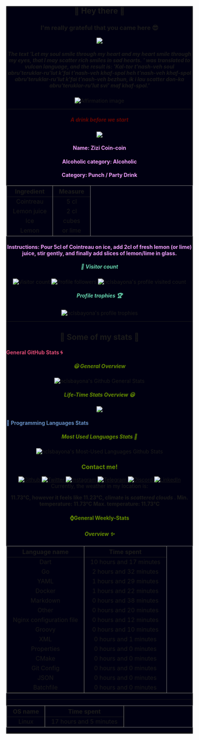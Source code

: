 <div id="full-page" style="background-color:#000011;" align="center">
    <div id="greetings" align="center">
        <h2>👋 Hey there 👋</h2> 
        <h3>I'm really grateful that you came here 😎</h3>
        <!--Old One><img src="https://socialify.git.ci/nclsbayona/nclsbayona/image?description=1&font=KoHo&pattern=Charlie%20Brown&theme=Dark"-->
        <img src="https://images-wixmp-ed30a86b8c4ca887773594c2.wixmp.com/f/7ce0e5f2-a9ae-4ea5-a5fa-714282618ed8/dej05ux-cc9a89a1-a6d1-44d2-a5e4-b64511d65cfe.png?token=eyJ0eXAiOiJKV1QiLCJhbGciOiJIUzI1NiJ9.eyJzdWIiOiJ1cm46YXBwOjdlMGQxODg5ODIyNjQzNzNhNWYwZDQxNWVhMGQyNmUwIiwiaXNzIjoidXJuOmFwcDo3ZTBkMTg4OTgyMjY0MzczYTVmMGQ0MTVlYTBkMjZlMCIsIm9iaiI6W1t7InBhdGgiOiJcL2ZcLzdjZTBlNWYyLWE5YWUtNGVhNS1hNWZhLTcxNDI4MjYxOGVkOFwvZGVqMDV1eC1jYzlhODlhMS1hNmQxLTQ0ZDItYTVlNC1iNjQ1MTFkNjVjZmUucG5nIn1dXSwiYXVkIjpbInVybjpzZXJ2aWNlOmZpbGUuZG93bmxvYWQiXX0.B5VWu7Rk4_gRrQIVsLAElC-IIJNxLZksubJAEu1ejL4">
        <h5>
            The text 'Let my soul smile through my heart and my heart smile through my eyes, that I may scatter rich smiles in sad hearts. ' was translated to vulcan language, and the result is: 'Kal-tor t'nash-veh soul abru'teruklar-ru'lut k'fai t'nash-veh khaf-spol heh t'nash-veh khaf-spol abru'teruklar-ru'lut k'fai t'nash-veh bezhun,  ik i lau scatter don-ka abru'teruklar-ru'lut svi' maf khaf-spol.'
        </h5>
        <img src="https://geneticliteracyproject.org/wp-content/uploads/2017/01/Leonard-Nimoy.png" alt="Affirmation image">
    </div>
    <hr>
    <div id="drink">
        <h5>
            <font color="#670601">
                A drink before we start
            </font>
        </h5>
        <img src="https://www.thecocktaildb.com/images/media/drink/0fbo2t1485620752.jpg">
        <h4>
            <font color="#F0A0FF">
                Name: Zizi Coin-coin
            </font>
        </h4>
        <h4>
            <font color="#F0A0FF">
                Alcoholic category: Alcoholic
            </font>
        </h4>
        <h4>
            <font color="#F0A0FF">
                Category: Punch / Party Drink
            </font>
        </h4>
        <h4>
            <table frame="box" rules="cols">
    <thead>
        <tr>
            <th style="padding-left: 1em; padding-right: 1em; text-align: center">Ingredient</th>
            <th style="padding-left: 1em; padding-right: 1em; text-align: center">Measure</th>
        </tr>
    </thead>
    <tbody>
        <tr>
            <td style="padding-left: 1em; padding-right: 1em; text-align: center; vertical-align: top">Cointreau</td>
            <td style="padding-left: 1em; padding-right: 1em; text-align: center; vertical-align: top">5 cl </td>
        </tr>
        <tr>
            <td style="padding-left: 1em; padding-right: 1em; text-align: center; vertical-align: top">Lemon juice</td>
            <td style="padding-left: 1em; padding-right: 1em; text-align: center; vertical-align: top">2 cl </td>
        </tr>
        <tr>
            <td style="padding-left: 1em; padding-right: 1em; text-align: center; vertical-align: top">Ice</td>
            <td style="padding-left: 1em; padding-right: 1em; text-align: center; vertical-align: top">cubes</td>
        </tr>
        <tr>
            <td style="padding-left: 1em; padding-right: 1em; text-align: center; vertical-align: top">Lemon</td>
            <td style="padding-left: 1em; padding-right: 1em; text-align: center; vertical-align: top"> or lime<br></td>
        </tr>
    </tbody>
</table>
        </h4>
        <h4>
            <font color="#F0A0FF">
                Instructions: Pour 5cl of Cointreau on ice, add 2cl of fresh lemon (or lime) juice, stir gently, and finally add slices of lemon/lime in glass.
            </font>
        </h4>        
    </div>
    <div id="profile-info">
        <h5>
            <font color="#67d6b1">
                👀 Visitor count
            </font>
        </h5>
        <img src="https://visitor-badge-reloaded.herokuapp.com/badge?page_id=nclsbayona.visitor.badge.reloaded&color=003153&style=for-the-badge&logo=github" alt="Visitor count">
        <img src="https://img.shields.io/github/followers/nclsbayona?color=003153&logo=github&style=for-the-badge" alt="Profile followers">
        <img src="https://img.shields.io/github/last-commit/nclsbayona/nclsbayona?color=003153&logo=github&style=for-the-badge&label=Latest%20Profile%20Commit" alt="nclsbayona's profile visited count">
        <h5>
            <font color="#67d6b1">
                Profile trophies 🏆
            </font>
        </h5>
        <img src="https://github-profile-trophy.vercel.app/?username=nclsbayona&theme=dracula&no-frame=false&margin-w=5&margin-h=5&no-bg=true&column=4" alt="nclsbayona's profile trophies">
    </div>
    <hr>
    <h2> 🐣 Some of my stats 🐣 </h2>
    <div id="general">
        <h4 align="left">
            <font color="#df4b75">
                General GitHub Stats 🌀
            </font>
        </h4>
        <h5>
            <font color="#679000">
                😃 General Overview
            </font>
        </h5>
        <img src="https://github-readme-stats.vercel.app/api?username=nclsbayona&show_icons=true&count_private=true&include_all_commits=true&locale=en&theme=tokyonight" alt="nclsbayona's Github General Stats">
        <h5>
            <font color="#679000">
                Life-Time Stats Overview 😃
            </font>
        </h5>
        <img src="https://github-readme-streak-stats.herokuapp.com/?user=nclsbayona&theme=algolia">
    </div>
    <div id="languages">
        <h4 align="left">
            <font color="#6790c5">
                🤖 Programming Languages Stats
            </font>
        </h4>
        <p>
            <h5>
                <font color="#679000">
                    Most Used Languages Stats 💾
                </font>
            </h5>
            <img src="https://github-readme-stats.vercel.app/api/top-langs/?username=nclsbayona&show_icons=true&locale=en&langs_count=5&theme=tokyonight" alt="nclsbayona's Most-Used Languages Github Stats">
        </p>
    </div>
    <div id="contact">
        <h3>
            <font color="#679000">
                Contact me! 
            </font>
        </h3>
        <a href="https://github.com/nclsbayona" target="_blank">
            <img alt="Github" src="https://img.shields.io/badge/GitHub-%2312100E.svg?&style=for-the-badge&logo=Github&logoColor=white">
        </a>
        <a href="https://twitter.com/nclsbayona" target="_blank">
            <img alt="Twitter" src="https://img.shields.io/badge/twitter-%231DA1F2.svg?&style=for-the-badge&logo=twitter&logoColor=white">
        </a>
        <a href="https://instagram.com/nclsbayona" target="_blank">
            <img alt="Instagram" src="https://img.shields.io/badge/-INSTAGRAM-critical?&style=for-the-badge&logo=instagram&logoColor=white">
        </a>
        <a href="https://t.me/nclsbayona" target="_blank">
            <img alt="Telegram" src="https://img.shields.io/badge/-TELEGRAM-blue?&style=for-the-badge&logo=telegram&logoColor=white">
        </a>
        <a href="https://www.discord.com/channels/@nclsbayona#6681" target="_blank">
            <img alt="Discord" src="https://img.shields.io/badge/-DISCORD-darkblue?&style=for-the-badge&logo=discord&logoColor=white">
        </a>
        <a href="https://www.linkedin.com/in/nicolas-bayona-07547b214/" target="_blank">
            <img alt="LinkedIn" src="https://img.shields.io/badge/-Linkedin-silver?&style=for-the-badge&logo=linkedin&logoColor=black">
        </a>
    </div>
    <div id="weather-info">
        Currently, the weather in my location is: 
        <p>
            <b> 
                11.73°C, however it feels like 11.23°C, climate is
                <i>scattered clouds</i>
            .
            Min. temperature: 11.73°C
            Max. temperature: 11.73°C
        </p>
    </div>
    <div id="wakatime">
        <p>
            <h4>
                <font color="#679000">
                    ⌚General Weekly-Stats 
                </font>
            </h4>
            <h5>
                <font color="#679000">
                    Overview ✨
                </font>
            </h5>
        </p>
        <div id="tables">
            <table frame="box" rules="cols">
    <thead>
        <tr>
            <th style="padding-left: 1em; padding-right: 1em; text-align: center">Language name</th>
            <th style="padding-left: 1em; padding-right: 1em; text-align: center">Time spent</th>
        </tr>
    </thead>
    <tbody>
        <tr>
            <td style="padding-left: 1em; padding-right: 1em; text-align: center; vertical-align: top">Dart</td>
            <td style="padding-left: 1em; padding-right: 1em; text-align: center; vertical-align: top">10 hours and 17 minutes</td>
        </tr>
        <tr>
            <td style="padding-left: 1em; padding-right: 1em; text-align: center; vertical-align: top">Go</td>
            <td style="padding-left: 1em; padding-right: 1em; text-align: center; vertical-align: top">2 hours and 32 minutes</td>
        </tr>
        <tr>
            <td style="padding-left: 1em; padding-right: 1em; text-align: center; vertical-align: top">YAML</td>
            <td style="padding-left: 1em; padding-right: 1em; text-align: center; vertical-align: top">1 hours and 29 minutes</td>
        </tr>
        <tr>
            <td style="padding-left: 1em; padding-right: 1em; text-align: center; vertical-align: top">Docker</td>
            <td style="padding-left: 1em; padding-right: 1em; text-align: center; vertical-align: top">1 hours and 22 minutes</td>
        </tr>
        <tr>
            <td style="padding-left: 1em; padding-right: 1em; text-align: center; vertical-align: top">Markdown</td>
            <td style="padding-left: 1em; padding-right: 1em; text-align: center; vertical-align: top">0 hours and 38 minutes</td>
        </tr>
        <tr>
            <td style="padding-left: 1em; padding-right: 1em; text-align: center; vertical-align: top">Other</td>
            <td style="padding-left: 1em; padding-right: 1em; text-align: center; vertical-align: top">0 hours and 20 minutes</td>
        </tr>
        <tr>
            <td style="padding-left: 1em; padding-right: 1em; text-align: center; vertical-align: top">Nginx configuration file</td>
            <td style="padding-left: 1em; padding-right: 1em; text-align: center; vertical-align: top">0 hours and 12 minutes</td>
        </tr>
        <tr>
            <td style="padding-left: 1em; padding-right: 1em; text-align: center; vertical-align: top">Groovy</td>
            <td style="padding-left: 1em; padding-right: 1em; text-align: center; vertical-align: top">0 hours and 10 minutes</td>
        </tr>
        <tr>
            <td style="padding-left: 1em; padding-right: 1em; text-align: center; vertical-align: top">XML</td>
            <td style="padding-left: 1em; padding-right: 1em; text-align: center; vertical-align: top">0 hours and 1 minutes</td>
        </tr>
        <tr>
            <td style="padding-left: 1em; padding-right: 1em; text-align: center; vertical-align: top">Properties</td>
            <td style="padding-left: 1em; padding-right: 1em; text-align: center; vertical-align: top">0 hours and 0 minutes</td>
        </tr>
        <tr>
            <td style="padding-left: 1em; padding-right: 1em; text-align: center; vertical-align: top">CMake</td>
            <td style="padding-left: 1em; padding-right: 1em; text-align: center; vertical-align: top">0 hours and 0 minutes</td>
        </tr>
        <tr>
            <td style="padding-left: 1em; padding-right: 1em; text-align: center; vertical-align: top">Git Config</td>
            <td style="padding-left: 1em; padding-right: 1em; text-align: center; vertical-align: top">0 hours and 0 minutes</td>
        </tr>
        <tr>
            <td style="padding-left: 1em; padding-right: 1em; text-align: center; vertical-align: top">JSON</td>
            <td style="padding-left: 1em; padding-right: 1em; text-align: center; vertical-align: top">0 hours and 0 minutes</td>
        </tr>
        <tr>
            <td style="padding-left: 1em; padding-right: 1em; text-align: center; vertical-align: top">Batchfile</td>
            <td style="padding-left: 1em; padding-right: 1em; text-align: center; vertical-align: top">0 hours and 0 minutes</td>
        </tr>
    </tbody>
</table>
        <hr>
            <table frame="box" rules="cols">
    <thead>
        <tr>
            <th style="padding-left: 1em; padding-right: 1em; text-align: center">OS name</th>
            <th style="padding-left: 1em; padding-right: 1em; text-align: center">Time spent</th>
        </tr>
    </thead>
    <tbody>
        <tr>
            <td style="padding-left: 1em; padding-right: 1em; text-align: center; vertical-align: top">Linux</td>
            <td style="padding-left: 1em; padding-right: 1em; text-align: center; vertical-align: top">17 hours and 5 minutes</td>
        </tr>
    </tbody>
</table>
        <hr>
        </div>
    </div>
</div>
